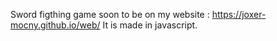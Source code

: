 Sword figthing game soon to be on my website : https://joxer-mocny.github.io/web/
It is made in javascript.
